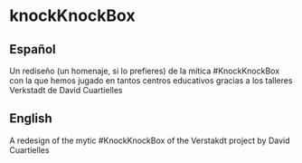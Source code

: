 # knockKnockBox
## Español

Un rediseño (un homenaje, si lo prefieres) de la mítica #KnockKnockBox con la que hemos jugado en tantos centros educativos gracias a los talleres Verkstadt de David Cuartielles

## English

A redesign of the mytic #KnockKnockBox of the Verstakdt project by David Cuartielles
